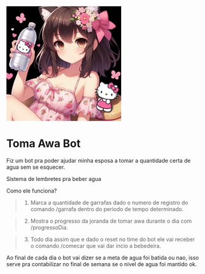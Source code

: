 <img src="./Assets/tomaAwaAvatar.jpeg" alt="Toma Awa Avatar" width="300"/>

<!-- ![Bot Avatar](/Assets/tomaAwaAvatar.jpeg 'Toma Awa!' )  -->

# Toma Awa Bot

Fiz um bot pra poder ajudar minha esposa a tomar a quantidade certa de agua sem se esquecer. 

Sistema de lembretes pra beber agua

Como ele funciona? 

> 1. Marca a quantidade de garrafas dado o numero de registro do comando /garrafa dentro do periodo de tempo determinado.

> 2. Mostra o progresso da joranda de tomar awa durante o dia com /progressoDia.

> 3. Todo dia assim que e dado o reset no time do bot ele vai receber o comando /comecar que vai dar incio a bebedeira. 


Ao final de cada dia o bot vai dizer se a meta de agua foi batida ou nao, isso serve pra contabilizar no final de semana se o nivel de agua foi mantido ok. 